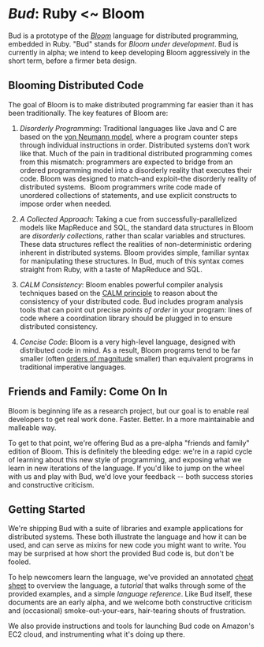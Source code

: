 # *Bud*: Ruby <~ Bloom #

Bud is a prototype of the [*Bloom*](http://bloom-lang.org) language for distributed programming, embedded in Ruby.  "Bud" stands for *Bloom under development*.  Bud is currently in alpha; we intend to keep developing Bloom aggressively in the short term, before a firmer beta design.

## Blooming Distributed Code ##
The goal of Bloom is to make distributed programming far easier than it has been traditionally.  The key features of Bloom are:

1. *Disorderly Programming*: Traditional languages like Java and C are based on the [von Neumann model](http://en.wikipedia.org/wiki/Von_Neumann_architecture), where a program counter steps through individual instructions in order. Distributed systems don’t work like that. Much of the pain in traditional distributed programming comes from this mismatch:  programmers are expected to bridge from an ordered programming model into a disorderly reality that executes their code.  Bloom was designed to match–and exploit–the disorderly reality of distributed systems.   Bloom programmers write code made of unordered collections of statements, and use explicit constructs to impose order when needed.

2. *A Collected Approach*: Taking a cue from successfully-parallelized models like MapReduce and SQL, the standard data structures in Bloom are *disorderly collections*, rather than scalar variables and structures. These data structures reflect the realities of non-deterministic ordering inherent in distributed systems. Bloom provides simple, familiar syntax for manipulating these structures. In Bud, much of this syntax comes straight from Ruby, with a taste of MapReduce and SQL.

3. *CALM Consistency*: Bloom enables powerful compiler analysis techniques based on the [CALM principle](http://db.cs.berkeley.edu/papers/cidr11-bloom.pdf) to reason about the consistency of your distributed code.  Bud includes program analysis tools that can point out precise *points of order* in your program: lines of code where a coordination library should be plugged in to ensure distributed consistency.

4. *Concise Code*: Bloom is a very high-level language, designed with distributed code in mind.  As a result, Bloom programs tend to be far smaller (often [orders of magnitude](http://boom.cs.berkeley.edu) smaller) than equivalent programs in traditional imperative languages.


## Friends and Family: Come On In ##
Bloom is beginning life as a research project, but our goal is to enable real developers to get real work done.  Faster.  Better.  In a more maintainable and malleable way.

To get to that point, we're offering Bud as a pre-alpha "friends and family" edition of Bloom.  This is definitely the bleeding edge: we're in a rapid  cycle of learning about this new style of programming, and exposing what we learn in new iterations of the language.  If you'd like to jump on the wheel with us and play with Bud, we'd love your feedback -- both success stories and constructive criticism.

## Getting Started ##
We're shipping Bud with a suite of libraries and example applications for distributed systems.  These both illustrate the language and how it can be used, and can serve as mixins for new code you might want to write.  You may be surprised at how short the provided Bud code is, but don't be fooled.

To help newcomers learn the language, we've provided an annotated [cheat sheet](cheat.mdown) to overview the language, a *tutorial* that walks through some of the provided examples, and a simple *language reference*.  Like Bud itself, these documents are an early alpha, and we welcome both constructive criticism and (occasional) smoke-out-your-ears, hair-tearing shouts of frustration.

We also provide instructions and tools for launching Bud code on Amazon's EC2 cloud, and instrumenting what it's doing up there.
